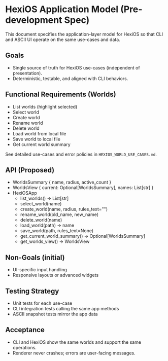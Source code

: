 # HexiOS Application Model (Pre-development Spec)

This document specifies the application-layer model for HexiOS so that CLI and ASCII UI operate on the same use-cases and data.

## Goals
- Single source of truth for HexiOS use-cases (independent of presentation).
- Deterministic, testable, and aligned with CLI behaviors.

## Functional Requirements (Worlds)
- List worlds (highlight selected)
- Select world
- Create world
- Rename world
- Delete world
- Load world from local file
- Save world to local file
- Get current world summary

See detailed use-cases and error policies in `HEXIOS_WORLD_USE_CASES.md`.

## API (Proposed)
- WorldsSummary { name, radius, active_count }
- WorldsView { current: Optional[WorldsSummary], names: List[str] }
- HexiOSApp
  - list_worlds() -> List[str]
  - select_world(name)
  - create_world(name, radius, rules_text="")
  - rename_world(old_name, new_name)
  - delete_world(name)
  - load_world(path) -> name
  - save_world(path, rules_text=None)
  - get_current_world_summary() -> Optional[WorldsSummary]
  - get_worlds_view() -> WorldsView

## Non-Goals (initial)
- UI-specific input handling
- Responsive layouts or advanced widgets

## Testing Strategy
- Unit tests for each use-case
- CLI integration tests calling the same app methods
- ASCII snapshot tests mirror the app data

## Acceptance
- CLI and HexiOS show the same worlds and support the same operations.
- Renderer never crashes; errors are user-facing messages.
